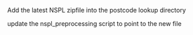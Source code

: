 Add the latest NSPL zipfile into the postcode lookup directory

update the nspl_preprocessing script to point to the new file